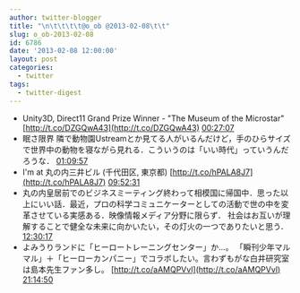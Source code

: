 ```yaml
---
author: twitter-blogger
title: "\n\t\t\t\t@o_ob @2013-02-08\t\t"
slug: o_ob-2013-02-08
id: 6786
date: '2013-02-08 12:00:00'
layout: post
categories:
  - twitter
tags:
  - twitter-digest
---
```


*   Unity3D, Direct11 Grand Prize Winner - "The Museum of the Microstar" [http://t.co/DZGQwA43](http://t.co/DZGQwA43) [00:27:07](http://twitter.com/o_ob/statuses/299539796022415361)
*   眠さ限界 隣で動物園Ustreamとか見てる人がいるんだけど，手のひらサイズで世界中の動物を寝ながら見れる．こういうのは「いい時代」っていうんだろうな． [01:09:57](http://twitter.com/o_ob/statuses/299550574951665665)
*   I'm at 丸の内三井ビル (千代田区, 東京都) [http://t.co/hPALA8J7](http://t.co/hPALA8J7) [09:52:31](http://twitter.com/o_ob/statuses/299682083834576896)
*   丸の内皇居前でのビジネスミーティング終わって相模国に帰国中．思った以上にいい話．最近，プロの科学コミュニケーターとしての活動で世の中を変革させている実感ある．映像情報メディア分野に限らず． 社会はお互いが理解することで健全な未来に向かいたい，その灯火の一つでありたいと思う． [12:30:17](http://twitter.com/o_ob/statuses/299721787216900097)
*   よみうりランドに「ヒーロートレーニングセンター」か...。 「瞬刊少年マルマル」＋「ヒーローカンパニー」でコラボしたい。言わずもがな白井研究室は島本先生ファン多し。 [http://t.co/aAMQPVvl](http://t.co/aAMQPVvl) [21:14:50](http://twitter.com/o_ob/statuses/299853794915803136)